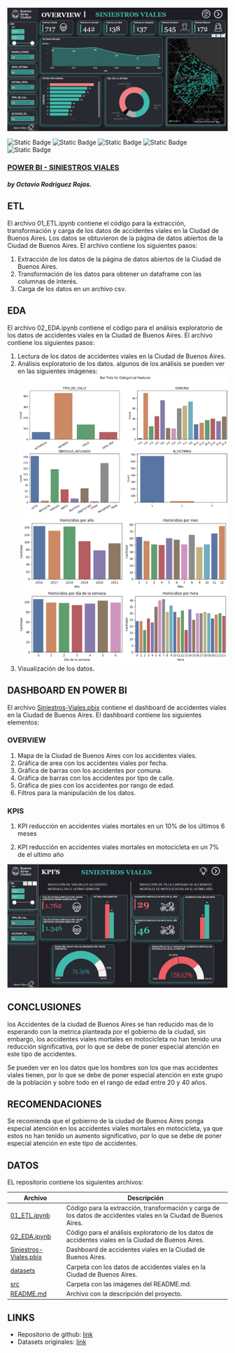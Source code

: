 <!-- inserta una imagen de un accidente vial -->
![Accidente vial](./src/dashboard.jpg)


![Static Badge](https://img.shields.io/badge/PowerBI-gray?style=flat&logo=powerbi)
![Static Badge](https://img.shields.io/badge/Python-gray?style=flat&logo=python)
![Static Badge](https://img.shields.io/badge/-Pandas-gray?style=flat&logo=pandas)
![Static Badge](https://img.shields.io/badge/-Matplotlib-gray?style=flat&logo=matplotlib)
![Static Badge](https://img.shields.io/badge/-Seaborn-gray?style=flat&logo=seaborn)

### [POWER BI - SINIESTROS VIALES](https://github.com/OctavioRdz17/Power_BI_Siniestros_Viales)
##### by Octavio Rodriguez Rojas.

## ETL
El archivo 01_ETL.ipynb contiene el código para la extracción, transformación y carga de los datos de accidentes viales en la Ciudad de Buenos Aires. Los datos se obtuvieron de la página de datos abiertos de la Ciudad de Buenos Aires. El archivo contiene los siguientes pasos:
1. Extracción de los datos de la página de datos abiertos de la Ciudad de Buenos Aires.
2. Transformación de los datos para obtener un dataframe con las columnas de interés.
3. Carga de los datos en un archivo csv.

## EDA
El archivo 02_EDA.ipynb contiene el código para el análisis exploratorio de los datos de accidentes viales en la Ciudad de Buenos Aires. El archivo contiene los siguientes pasos:
1. Lectura de los datos de accidentes viales en la Ciudad de Buenos Aires.
2. Análisis exploratorio de los datos. algunos de los análisis se pueden ver en las siguientes imágenes:
![Eda](./src/eda1.jpg)
![Eda](./src/eda2.png)
3. Visualización de los datos.

## DASHBOARD EN POWER BI
El archivo [Siniestros-Viales.pbix](./Siniestros-Viales.pbix) contiene el dashboard de accidentes viales en la Ciudad de Buenos Aires. El dashboard contiene los siguientes elementos:

### OVERVIEW
1. Mapa de la Ciudad de Buenos Aires con los accidentes viales.
2. Gráfica de area con los accidentes viales por fecha.
3. Gráfica de barras con los accidentes por comuna.
4. Gráfica de barras con los accidentes por tipo de calle.
5. Gráfica de pies con los accidentes por rango de edad.
6. Filtros para la manipulación de los datos.

### KPIS
1. KPI reducción en accidentes viales mortales en un 10% de los últimos 6 meses

2. KPI reducción en accidentes viales mortales en motocicleta en un 7% de el ultimo año

![KPI](./src/kpis.jpg)

## CONCLUSIONES

los Accidentes de la ciudad de Buenos Aires se han reducido mas de lo esperando con la metrica planteada por el gobierno de la ciudad, sin embargo, los accidentes viales mortales en motocicleta no han tenido una reducción significativa, por lo que se debe de poner especial atención en este tipo de accidentes.

Se pueden ver en los datos que los hombres son los que mas accidentes viales tienen, por lo que se debe de poner especial atención en este grupo de la población y sobre todo en el rango de edad entre 20 y 40 años.

## RECOMENDACIONES

Se recomienda que el gobierno de la ciudad de Buenos Aires ponga especial atención en los accidentes viales mortales en motocicleta, ya que estos no han tenido un aumento significativo, por lo que se debe de poner especial atención en este tipo de accidentes.


## DATOS

EL repositorio contiene los siguientes archivos:

| Archivo | Descripción |
| ------- | ----------- |
| [01_ETL.ipynb](./01_ETL.ipynb) | Código para la extracción, transformación y carga de los datos de accidentes viales en la Ciudad de Buenos Aires. |
| [02_EDA.ipynb](./02_EDA.ipynb) | Código para el análisis exploratorio de los datos de accidentes viales en la Ciudad de Buenos Aires. |
| [Siniestros-Viales.pbix](./Siniestros-Viales.pbix) | Dashboard de accidentes viales en la Ciudad de Buenos Aires. |
| [datasets](./data) | Carpeta con los datos de accidentes viales en la Ciudad de Buenos Aires. |
| [src](./src) | Carpeta con las imágenes del README.md. |
| [README.md](./README.md) | Archivo con la descripción del proyecto. |

## LINKS

- Repositorio de github: [link](https://github.com/OctavioRdz17/Power_BI_Siniestros_Viales) <br>
- Datasets originales: [link](https://data.buenosaires.gob.ar/dataset/victimas-siniestros-viales)




